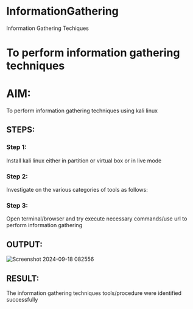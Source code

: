 # InformationGathering
Information Gathering Techiques

# To perform information gathering techniques

# AIM:

To perform information gathering techniques using kali linux 

## STEPS:

### Step 1:

Install kali linux either in partition or virtual box or in live mode

### Step 2:

Investigate on the various categories of tools as follows:

### Step 3:
Open terminal/browser and try execute necessary commands/use url to perform information gathering


## OUTPUT:
![Screenshot 2024-09-18 082556](https://github.com/user-attachments/assets/0e7bc259-a510-4bac-b490-5560b0c17e57)

## RESULT:
The information gathering techniques tools/procedure were  identified successfully
